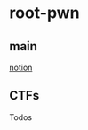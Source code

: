 # root-pwn

## main

[notion](https://seadragnol.notion.site/PWN-949ac32afd16453f8b88498ece684043?pvs=4)

## CTFs

Todos